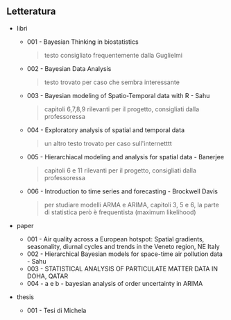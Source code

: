 
## Letteratura

- libri
  - 001 - Bayesian Thinking in biostatistics
      > testo consigliato frequentemente dalla Guglielmi
    
  - 002 - Bayesian Data Analysis   
      > testo trovato per caso che sembra interessante
    
  - 003 - Bayesian modeling of Spatio-Temporal data with R - Sahu   
      > capitoli 6,7,8,9 rilevanti per il progetto, consigliati dalla professoressa
    
  - 004 - Exploratory analysis of spatial and temporal data   
      > un altro testo trovato per caso sull'internetttt
    
  - 005 - Hierarchiacal modeling and analysis for spatial data - Banerjee   
      > capitoli 6 e 11 rilevanti per il progetto, consigliati dalla professoressa
    
  - 006 - Introduction to time series and forecasting - Brockwell Davis   
      > per studiare modelli ARMA e ARIMA, capitoli 3, 5 e 6, la parte di statistica però è frequentista (maximum likelihood)


- paper
  - 001 - Air quality across a European hotspot: Spatial gradients, seasonality, diurnal cycles and trends in the Veneto region, NE Italy
  - 002 - Hierarchical Bayesian models for space-time air pollution data - Sahu
  - 003 - STATISTICAL ANALYSIS OF PARTICULATE MATTER DATA IN DOHA, QATAR
  - 004 - a e b - bayesian analysis of order uncertainty in ARIMA

- thesis
  - 001 - Tesi di Michela

